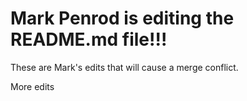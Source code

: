 # Mark Penrod is editing the README.md file!!!

These are Mark's edits that will cause a merge conflict.

More edits
